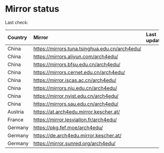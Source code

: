 <script src="./time.js"></script>
# Mirror status
Last check: <script type="text/javascript">localize(1701184773.3473485);</script>

|Country|Mirror|Last update|
|:------|:-----|:----------|
|China|https://mirrors.tuna.tsinghua.edu.cn/arch4edu/|<script type="text/javascript">localize(1701153234);</script>|
|China|https://mirrors.aliyun.com/arch4edu/|<script type="text/javascript">localize(1701153234);</script>|
|China|https://mirrors.bfsu.edu.cn/arch4edu/|<script type="text/javascript">localize(1701153234);</script>|
|China|https://mirrors.cernet.edu.cn/arch4edu/|<script type="text/javascript">localize(1701153234);</script>|
|China|https://mirror.iscas.ac.cn/arch4edu/|<script type="text/javascript">localize(1701153234);</script>|
|China|https://mirrors.nju.edu.cn/arch4edu/|<script type="text/javascript">localize(1701110348);</script>|
|China|https://mirror.nyist.edu.cn/arch4edu/|<script type="text/javascript">localize(1701153234);</script>|
|China|https://mirrors.sau.edu.cn/arch4edu/|<script type="text/javascript">localize(1701153234);</script>|
|Austria|https://at.arch4edu.mirror.kescher.at/|<script type="text/javascript">localize(1701153234);</script>|
|France|https://mirror.lesviallon.fr/arch4edu/|<script type="text/javascript">localize(1701153234);</script>|
|Germany|https://pkg.fef.moe/arch4edu/|<script type="text/javascript">localize(1701153234);</script>|
|Germany|https://de.arch4edu.mirror.kescher.at/|<script type="text/javascript">localize(1701153234);</script>|
|Germany|https://mirror.sunred.org/arch4edu/|<script type="text/javascript">localize(1701153234);</script>|

<script src="./tablefilter/tablefilter.js"></script>
<script src="./table.js"></script>